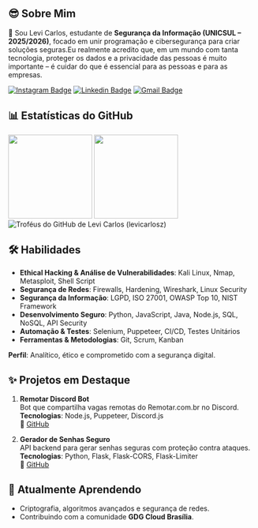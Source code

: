 

## 😎 Sobre Mim

👋 Sou Levi Carlos, estudante de **Segurança da Informação (UNICSUL – 2025/2026)**, focado em unir programação e cibersegurança para criar soluções seguras.Eu realmente acredito que, em um mundo com tanta tecnologia, proteger os dados e a privacidade das pessoas é muito importante – é cuidar do que é essencial para as pessoas e para as empresas.

[![Instagram Badge](https://img.shields.io/badge/levicarlosz-121d2f?style=flat-square&logo=instagram&logoColor=1f6feb)](https://instagram.com/levicarlosz)
[![Linkedin Badge](https://img.shields.io/badge/-levicarlosz-121d2f?style=flat-square&logo=invision&logoColor=1f6feb&link=https://www.linkedin.com/in/levicarlos/)](https://www.linkedin.com/in/levicarlos/) 
[![Gmail Badge](https://img.shields.io/badge/-olevicarlos.dev@gmail.com-121d2f?style=flat-square&logo=Gmail&logoColor=1f6feb&link=mailto:olevicarlos.dev@gmail.com)](mailto:olevicarlos.dev@gmail.com)

## 📊 Estatísticas do GitHub

<div>
  <img  height="170em" src="https://github-readme-stats.vercel.app/api?username=levicarlosz&show_icons=true&theme=nord&hide_border=true&include_all_commits=true"/>
  <img  height="170em" src="https://github-readme-streak-stats.herokuapp.com/?user=levicarlosz&theme=nord&hide_border=true"/>
</div>
<div>
<img src="https://github-profile-trophy.vercel.app/?username=levicarlosz&theme=nord&column=8&margin-w=8&margin-h=8&no-frame=true" alt="Troféus do GitHub de Levi Carlos (levicarlosz)"/>
</div>


## 🛠️ Habilidades

- **Ethical Hacking & Análise de Vulnerabilidades**: Kali Linux, Nmap, Metasploit, Shell Script  
- **Segurança de Redes**: Firewalls, Hardening, Wireshark, Linux Security  
- **Segurança da Informação**: LGPD, ISO 27001, OWASP Top 10, NIST Framework  
- **Desenvolvimento Seguro**: Python, JavaScript, Java, Node.js, SQL, NoSQL, API Security  
- **Automação & Testes**: Selenium, Puppeteer, CI/CD, Testes Unitários  
- **Ferramentas & Metodologias**: Git, Scrum, Kanban  

**Perfil**: Analítico, ético e comprometido com a segurança digital.

## ✨ Projetos em Destaque

1. **Remotar Discord Bot**  
   Bot que compartilha vagas remotas do Remotar.com.br no Discord.  
   **Tecnologias**: Node.js, Puppeteer, Discord.js  
   🔗 [GitHub](https://github.com/levicarlosz/remotar-discord-bot)

2. **Gerador de Senhas Seguro**  
   API backend para gerar senhas seguras com proteção contra ataques.  
   **Tecnologias**: Python, Flask, Flask-CORS, Flask-Limiter  
   🔗 [GitHub](https://github.com/levicarlosz/gerador-senhas)

## 🌱 Atualmente Aprendendo

- Criptografia, algoritmos avançados e segurança de redes.  
- Contribuindo com a comunidade **GDG Cloud Brasília**.

